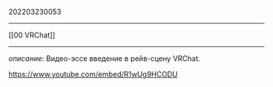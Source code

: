 202203230053
***
[[00 VRChat]]
***
*описание:*
Видео-эссе введение в рейв-сцену VRChat.

https://www.youtube.com/embed/R1wUg9HCODU